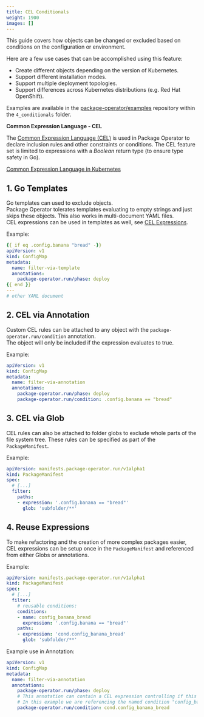 ```yaml
---
title: CEL Conditionals
weight: 1900
images: []
---
```


This guide covers how objects can be changed or excluded based on
 conditions on the configuration or environment.

Here are a few use cases that can be accomplished using this feature:

- Create different objects depending on the version of Kubernetes.
- Support different installation modes.
- Support multiple deployment topologies.
- Support differences across Kubernetes distributions (e.g. Red Hat OpenShift).

Examples are available in the
[package-operator/examples](https://github.com/package-operator/examples)
repository within the `4_conditionals` folder.

**Common Expression Language - CEL**

The [Common Expression Language (CEL)](https://github.com/google/cel-spec) is
used in Package Operator to declare inclusion rules and other constraints or
conditions. The CEL feature set is limited to expressions with a _Boolean_
return type (to ensure type safety in Go).

[Common Expression Language in Kubernetes](https://kubernetes.io/docs/reference/using-api/cel/)

## 1. Go Templates

Go templates can used to exclude objects. \
Package Operator tolerates templates evaluating to empty strings and just
skips these objects.
This also works in multi-document YAML files. \
CEL expressions can be used in templates as well,
see [CEL Expressions](/docs/api_reference/template-functions/#cel-expressions).

Example:

```yaml
{{ if eq .config.banana "bread" -}}
apiVersion: v1
kind: ConfigMap
metadata:
  name: filter-via-template
  annotations:
    package-operator.run/phase: deploy
{{ end }}
---
# other YAML document
```

## 2. CEL via Annotation

Custom CEL rules can be attached to any object with the `package-operator.run/condition`
annotation. \
The object will only be included if the expression evaluates to true.

Example:

```yaml
apiVersion: v1
kind: ConfigMap
metadata:
  name: filter-via-annotation
  annotations:
    package-operator.run/phase: deploy
    package-operator.run/condition: .config.banana == "bread"
```

## 3. CEL via Glob

CEL rules can also be attached to folder globs to exclude whole parts of the
file system tree. These rules can be specified as part of the `PackageManifest`.

Example:

```yaml
apiVersion: manifests.package-operator.run/v1alpha1
kind: PackageManifest
spec:
  # [...]
  filter:
    paths:
    - expression: '.config.banana == "bread"'
      glob: 'subfolder/**'
```

## 4. Reuse Expressions

To make refactoring and the creation of more complex packages easier,
CEL expressions can be setup once in the `PackageManifest` and
referenced from either Globs or annotations.

Example:

```yaml
apiVersion: manifests.package-operator.run/v1alpha1
kind: PackageManifest
spec:
  # [...]
  filter:
    # reusable conditions:
    conditions:
    - name: config_banana_bread
      expression: '.config.banana == "bread"'
    paths:
    - expression: 'cond.config_banana_bread'
      glob: 'subfolder/**'
```

Example use in Annotation:

```yaml
apiVersion: v1
kind: ConfigMap
metadata:
  name: filter-via-annotation
  annotations:
    package-operator.run/phase: deploy
    # This annotation can contain a CEL expression controlling if this object should be included or not.
    # In this example we are referencing the named condition "config_banana_bread" from the PackageManifest.
    package-operator.run/condition: cond.config_banana_bread
```
